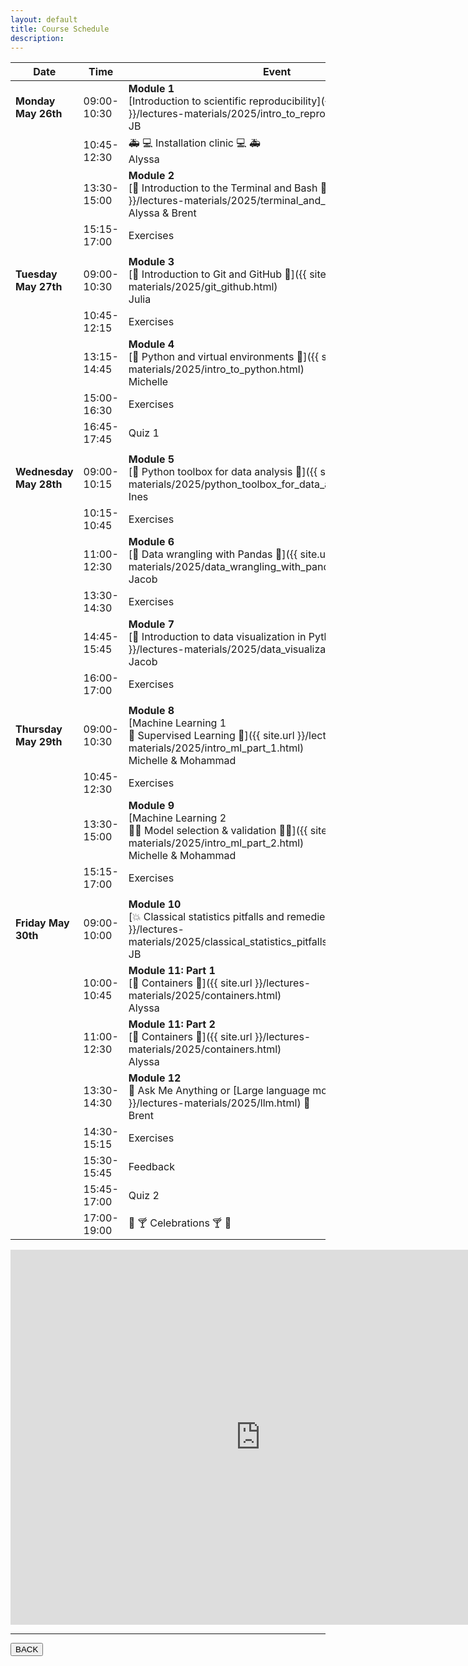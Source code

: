 ```yaml
---
layout: default
title: Course Schedule
description:
---
```


<!-- 🔶 TO be announced 🔶 -->

| Date                   | Time        | Event                                                                                                                                                                  |
| ---------------------- | ----------- | ---------------------------------------------------------------------------------------------------------------------------------------------------------------------- |
| **Monday May 26th**    | 09:00-10:30 | **Module 1** <br> [Introduction to scientific reproducibility]({{ site.url }}/lectures-materials/2025/intro_to_reproducibility.html) <br> JB                                      |
|                        | 10:45-12:30 | 🚑 💻 Installation clinic 💻 🚑 <br> Alyssa                                                                                                                            |
|                        | 13:30-15:00 | **Module 2** <br> [🐧 Introduction to the Terminal and Bash 🐧]({{ site.url }}/lectures-materials/2025/terminal_and_bash.html) <br> Alyssa & Brent                     |
|                        | 15:15-17:00 | Exercises <br>                                                                                                                                                         |
|                        |             |                                                                                                                                                                        |
| **Tuesday May 27th**   | 09:00-10:30 | **Module 3** <br> [🌳 Introduction to Git and GitHub 🌳]({{ site.url }}/lectures-materials/2025/git_github.html) <br> Julia                                           |
|                        | 10:45-12:15 | Exercises <br>                                                                                                                                                         |
|                        | 13:15-14:45 | **Module 4** <br> [🐍 Python and virtual environments 🐍]({{ site.url }}/lectures-materials/2025/intro_to_python.html) <br> Michelle                                   |
|                        | 15:00-16:30 | Exercises <br>                                                                                                                                                         |
|                        | 16:45-17:45 | Quiz 1 <br>                                                                                                                                                 |
|                        |             |                                                                                                                                                                        |
| **Wednesday May 28th** | 09:00-10:15 | **Module 5** <br> [🐍 Python toolbox for data analysis 🐍]({{ site.url }}/lectures-materials/2025/python_toolbox_for_data_analysis.html) <br> Ines                     |
|                        | 10:15-10:45 | Exercises <br>                                                                                                                                                         |
|                        | 11:00-12:30 | **Module 6** <br> [🐼 Data wrangling with Pandas 🐼]({{ site.url }}/lectures-materials/2025/data_wrangling_with_pandas.html) <br> Jacob                                |
|                        | 13:30-14:30 | Exercises <br>                                                                                                                                                |
|                        | 14:45-15:45 | **Module 7** <br> [👀 Introduction to data visualization in Python 🐍]({{ site.url }}/lectures-materials/2025/data_visualization_in_python.html) <br> Jacob   |
|                        | 16:00-17:00 | Exercises <br>                                                                                                                                                |
|                        |             |                                                                                                                                                                        |
| **Thursday May 29th**  | 09:00-10:30 | **Module 8** <br> [Machine Learning 1 <br> 🤖 Supervised Learning 📖]({{ site.url }}/lectures-materials/2025/intro_ml_part_1.html) <br> Michelle & Mohammad              |
|                        | 10:45-12:30 | Exercises <br>                                                                                                                                                |
|                        | 13:30-15:00 | **Module 9** <br> [Machine Learning 2 <br> 🤖🤖 Model selection & validation 📖📖]({{ site.url }}/lectures-materials/2025/intro_ml_part_2.html) <br> Michelle & Mohammad |
|                        | 15:15-17:00 | Exercises <br>                                                                                                                                                |
|                        |             |                                                                                                                                                                        |
| **Friday May 30th**    | 09:00-10:00 | **Module 10** <br> [💥 Classical statistics pitfalls and remedies 💊]({{ site.url }}/lectures-materials/2025/classical_statistics_pitfalls_and_remedies.html) <br> JB          |
|                        | 10:00-10:45 | **Module 11: Part 1**  <br> [🐋 Containers 🐋]({{ site.url }}/lectures-materials/2025/containers.html) <br> Alyssa                                                                 |
|                        | 11:00-12:30 | **Module 11: Part 2**  <br> [🐋 Containers 🐋]({{ site.url }}/lectures-materials/2025/containers.html) <br> Alyssa                                                                 |
|                        | 13:30-14:30 | **Module 12** <br> 🤖 Ask Me Anything or [Large language models]({{ site.url }}/lectures-materials/2025/llm.html) 💬 <br> Brent                                        |
|                        | 14:30-15:15 | Exercises <br>                                                                                                                                                |
|                        | 15:30-15:45 | Feedback <br>                                                                                                                                                            |
|                        | 15:45-17:00 | Quiz 2 <br>                                                                                                                                                            |
|                        | 17:00-19:00 | 🥳 🍸 Celebrations 🍸 🥳 <br>                                                                                                                                          |


<iframe
    src="https://calendar.google.com/calendar/embed?src=c63bd6a6c4ec599d41e55b01c451a88c55b308974f401908205dec1408768aae%40group.calendar.google.com&ctz=America%2FToronto"
    style="border: 0"
    width="800"
    height="600"
    frameborder="0"
    scrolling="no">
</iframe>

---

<a href="{{ site.url }}"><button>BACK</button></a>
